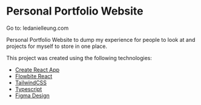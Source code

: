 # Personal Portfolio Website

Go to: ledanielleung.com

Personal Portfolio Website to dump my experience for people to look at and projects for myself to store in one place.

This project was created using the following technologies:

- [Create React App](https://github.com/facebook/create-react-app)
- [Flowbite React](https://flowbite-react.com/)
- [TailwindCSS](https://tailwindcss.com/)
- [Typescript](https://www.typescriptlang.org/docs/)
- [Figma Design](https://www.figma.com/)
